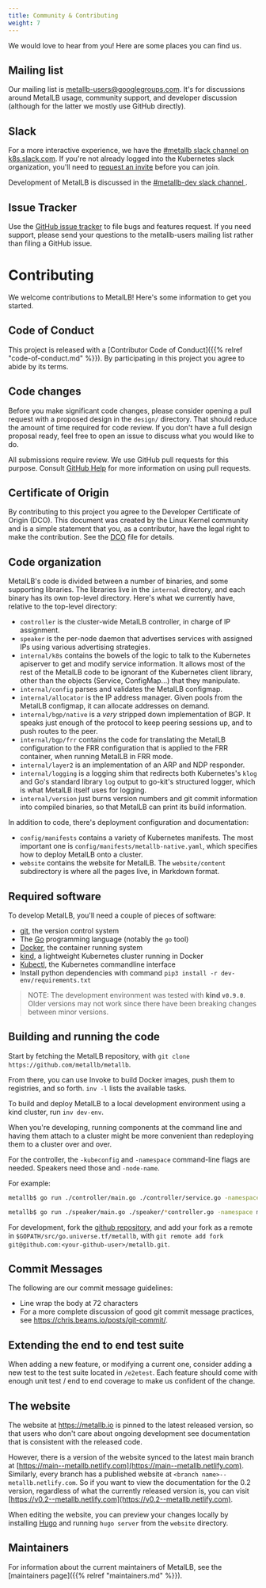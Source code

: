```yaml
---
title: Community & Contributing
weight: 7
---
```


We would love to hear from you! Here are some places you can find us.

## Mailing list

Our mailing list is
[metallb-users@googlegroups.com](https://groups.google.com/forum/#!forum/metallb-users). It's
for discussions around MetalLB usage, community support, and developer
discussion (although for the latter we mostly use GitHub directly).

## Slack

For a more interactive experience, we have the [#metallb slack channel
on k8s.slack.com](https://kubernetes.slack.com/messages/metallb/). If
you're not already logged into the Kubernetes slack organization,
you'll need to [request an invite](http://slack.k8s.io/) before you
can join.

Development of MetalLB is discussed in the [#metallb-dev slack channel
](https://kubernetes.slack.com/messages/metallb-dev/).

## Issue Tracker

Use the [GitHub issue
tracker](https://github.com/metallb/metallb/issues) to file bugs and
features request. If you need support, please send your questions to
the metallb-users mailing list rather than filing a GitHub issue.

# Contributing

We welcome contributions to MetalLB! Here's some information to get
you started.

## Code of Conduct

This project is released with a [Contributor Code of Conduct]({{%
relref "code-of-conduct.md" %}}). By participating in this project you
agree to abide by its terms.

## Code changes

Before you make significant code changes, please consider opening a pull
request with a proposed design in the `design/` directory. That should
reduce the amount of time required for code review. If you don't have a full
design proposal ready, feel free to open an issue to discuss what you would
like to do.

All submissions require review. We use GitHub pull requests for this
purpose. Consult [GitHub
Help](https://help.github.com/articles/about-pull-requests/) for more
information on using pull requests.

## Certificate of Origin

By contributing to this project you agree to the Developer Certificate of
Origin (DCO). This document was created by the Linux Kernel community and is a
simple statement that you, as a contributor, have the legal right to make the
contribution. See the [DCO](https://github.com/metallb/metallb/blob/v0.15.0/DCO)
file for details.

## Code organization

MetalLB's code is divided between a number of binaries, and some
supporting libraries. The libraries live in the `internal` directory,
and each binary has its own top-level directory. Here's what we
currently have, relative to the top-level directory:

- `controller` is the cluster-wide MetalLB controller, in charge of
  IP assignment.
- `speaker` is the per-node daemon that advertises services with
  assigned IPs using various advertising strategies.
- `internal/k8s` contains the bowels of the logic to talk to the
  Kubernetes apiserver to get and modify service information. It
  allows most of the rest of the MetalLB code to be ignorant of the
  Kubernetes client library, other than the objects (Service,
  ConfigMap...) that they manipulate.
- `internal/config` parses and validates the MetalLB configmap.
- `internal/allocator` is the IP address manager. Given pools from the
  MetalLB configmap, it can allocate addresses on demand.
- `internal/bgp/native` is a _very_ stripped down implementation of BGP. It
  speaks just enough of the protocol to keep peering sessions up, and
  to push routes to the peer.
- `internal/bgp/frr` contains the code for translating the MetalLB configuration
   to the FRR configuration that is applied to the FRR container, when running
   MetalLB in FRR mode.
- `internal/layer2` is an implementation of an ARP and NDP responder.
- `internal/logging` is a logging shim that redirects both
  Kubernetes's `klog` and Go's standard library `log` output to
  go-kit's structured logger, which is what MetalLB itself uses for
  logging.
- `internal/version` just burns version numbers and git commit
  information into compiled binaries, so that MetalLB can print its
  build information.

In addition to code, there's deployment configuration and
documentation:

- `config/manifests` contains a variety of Kubernetes manifests. The most
  important one is `config/manifests/metallb-native.yaml`, which specifies how to
  deploy MetalLB onto a cluster.
- `website` contains the website for MetalLB. The `website/content`
  subdirectory is where all the pages live, in Markdown format.

## Required software

To develop MetalLB, you'll need a couple of pieces of software:

- [git](https://git-scm.com), the version control system
- The [Go](https://golang.org) programming language (notably the `go`
  tool)
- [Docker](https://www.docker.com/docker-community), the container
  running system
- [kind](https://github.com/kubernetes-sigs/kind), a lightweight Kubernetes cluster running in Docker
- [Kubectl](https://kubernetes.io/docs/tasks/tools/install-kubectl/), the Kubernetes commandline interface
- Install python dependencies with command `pip3 install -r dev-env/requirements.txt`

>NOTE: The development environment was tested with **kind `v0.9.0`**. Older
>versions may not work since there have been breaking changes between minor
>versions.

## Building and running the code

Start by fetching the MetalLB repository, with `git clone
https://github.com/metallb/metallb`.

From there, you can use Invoke to build Docker images, push them to
registries, and so forth. `inv -l` lists the available tasks.

To build and deploy MetalLB to a local development environment using a kind
cluster, run `inv dev-env`.

When you're developing, running components at the command line and
having them attach to a cluster might be more convenient than
redeploying them to a cluster over and over.

For the controller, the `-kubeconfig` and `-namespace` command-line flags
are needed. Speakers need those and `-node-name`.

For example:

```bash
metallb$ go run ./controller/main.go ./controller/service.go -namespace metallb-system -kubeconfig $KUBECONFIG

metallb$ go run ./speaker/main.go ./speaker/*controller.go -namespace metallb-system -kubeconfig $KUBECONFIG -node-name node0
```

For development, fork
the [github repository](https://github.com/metallb/metallb), and add
your fork as a remote in `$GOPATH/src/go.universe.tf/metallb`, with
`git remote add fork git@github.com:<your-github-user>/metallb.git`.

## Commit Messages

The following are our commit message guidelines:

- Line wrap the body at 72 characters
- For a more complete discussion of good git commit message practices, see
  <https://chris.beams.io/posts/git-commit/>.

## Extending the end to end test suite

When adding a new feature, or modifying a current one, consider adding a new test
to the test suite located in `/e2etest`.
Each feature should come with enough unit test / end to end coverage to make
us confident of the change.

## The website

The website at <https://metallb.io> is pinned to the latest
released version, so that users who don't care about ongoing
development see documentation that is consistent with the released
code.

However, there is a version of the website synced to the latest main
branch
at
[https://main--metallb.netlify.com](https://main--metallb.netlify.com). Similarly,
every branch has a published website at `<branch
name>--metallb.netlify.com`. So if you want to view the documentation
for the 0.2 version, regardless of what the currently released version
is, you can
visit
[https://v0.2--metallb.netlify.com](https://v0.2--metallb.netlify.com).

When editing the website, you can preview your changes locally by
installing [Hugo](https://gohugo.io/) and running `hugo server` from
the `website` directory.

## Maintainers

For information about the current maintainers of MetalLB, see the [maintainers
page]({{% relref "maintainers.md" %}}).
